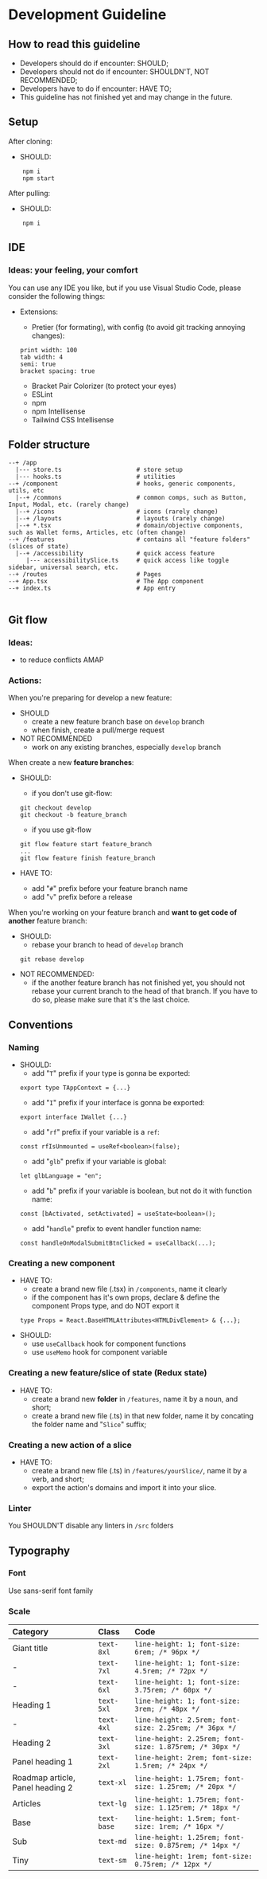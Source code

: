 # Development Guideline

## How to read this guideline

-   Developers should do if encounter: SHOULD;
-   Developers should not do if encounter: SHOULDN'T, NOT RECOMMENDED;
-   Developers have to do if encounter: HAVE TO;
-   This guideline has not finished yet and may change in the future.

## Setup

After cloning:

-   SHOULD:

```
    npm i
    npm start
```

After pulling:

-   SHOULD:

```
    npm i
```

## IDE

### **Ideas**: your feeling, your comfort

You can use any IDE you like, but if you use Visual Studio Code, please consider the following things:

-   Extensions:

    -   Pretier (for formating), with config (to avoid git tracking annoying changes):

    ```
    print width: 100
    tab width: 4
    semi: true
    bracket spacing: true
    ```

    -   Bracket Pair Colorizer (to protect your eyes)
    -   ESLint
    -   npm
    -   npm Intellisense
    -   Tailwind CSS Intellisense

## Folder structure

```
--+ /app
  |--- store.ts                     # store setup
  |--- hooks.ts                     # utilities
--+ /component                      # hooks, generic components, utils, etc
  |--+ /commons                     # common comps, such as Button, Input, Modal, etc. (rarely change)
  |--+ /icons                       # icons (rarely change)
  |--+ /layouts                     # layouts (rarely change)
  |--+ *.tsx                        # domain/objective components, such as Wallet forms, Articles, etc (often change)
--+ /features                       # contains all "feature folders" (slices of state)
  |--+ /accessibility               # quick access feature
     |--- accessibilitySlice.ts     # quick access like toggle sidebar, universal search, etc.
--+ /routes                         # Pages
--+ App.tsx                         # The App component
--+ index.ts                        # App entry


```

## Git flow

### **Ideas**:

-   to reduce conflicts AMAP

### **Actions**:

When you're preparing for develop a new feature:

-   SHOULD
    -   create a new feature branch base on `develop` branch
    -   when finish, create a pull/merge request
-   NOT RECOMMENDED
    -   work on any existing branches, especially `develop` branch

When create a new **feature branches**:

-   SHOULD:

    -   if you don't use git-flow:

    ```
    git checkout develop
    git checkout -b feature_branch
    ```

    -   if you use git-flow

    ```
    git flow feature start feature_branch
    ...
    git flow feature finish feature_branch
    ```

-   HAVE TO:
    -   add "`#`" prefix before your feature branch name
    -   add "`v`" prefix before a release

When you're working on your feature branch and **want to get code of another** feature branch:

-   SHOULD:
    -   rebase your branch to head of `develop` branch
    ```
    git rebase develop
    ```
-   NOT RECOMMENDED:
    -   if the another feature branch has not finished yet, you should not rebase your current branch to the head of that branch. If you have to do so, please make sure that it's the last choice.

## Conventions

### Naming

-   SHOULD:
    -   add "`T`" prefix if your type is gonna be exported:
    ```
    export type TAppContext = {...}
    ```
    -   add "`I`" prefix if your interface is gonna be exported:
    ```
    export interface IWallet {...}
    ```
    -   add "`rf`" prefix if your variable is a `ref`:
    ```
    const rfIsUnmounted = useRef<boolean>(false);
    ```
    -   add "`glb`" prefix if your variable is global:
    ```
    let glbLanguage = "en";
    ```
    -   add "`b`" prefix if your variable is boolean, but not do it with function name:
    ```
    const [bActivated, setActivated] = useState<boolean>();
    ```
    -   add "`handle`" prefix to event handler function name:
    ```
    const handleOnModalSubmitBtnClicked = useCallback(...);
    ```

### Creating a new component

-   HAVE TO:
    -   create a brand new file (.tsx) in `/components`, name it clearly
    -   if the component has it's own props, declare & define the component Props type, and do NOT export it
    ```
    type Props = React.BaseHTMLAttributes<HTMLDivElement> & {...};
    ```
-   SHOULD:
    -   use `useCallback` hook for component functions
    -   use `useMemo` hook for component variable

### Creating a new feature/slice of state (Redux state)

-   HAVE TO:
    -   create a brand new **folder** in `/features`, name it by a noun, and short;
    -   create a brand new file (.ts) in that new folder, name it by concating the folder name and "`Slice`" suffix;

### Creating a new action of a slice

-   HAVE TO:
    -   create a brand new file (.ts) in `/features/yourSlice/`, name it by a verb, and short;
    -   export the action's domains and import it into your slice.

### Linter

You SHOULDN'T disable any linters in `/src` folders

## Typography

### Font

Use sans-serif font family

### Scale

| Category                         | Class       | Code                                                    |
| :------------------------------- | :---------- | :------------------------------------------------------ |
| Giant title                      | `text-8xl`  | `line-height: 1; font-size: 6rem; /* 96px */`           |
| -                                | `text-7xl`  | `line-height: 1; font-size: 4.5rem; /* 72px */`         |
| -                                | `text-6xl`  | `line-height: 1; font-size: 3.75rem; /* 60px */`        |
| Heading 1                        | `text-5xl`  | `line-height: 1; font-size: 3rem; /* 48px */`           |
| -                                | `text-4xl`  | `line-height: 2.5rem; font-size: 2.25rem; /* 36px */`   |
| Heading 2                        | `text-3xl`  | `line-height: 2.25rem; font-size: 1.875rem; /* 30px */` |
| Panel heading 1                  | `text-2xl`  | `line-height: 2rem; font-size: 1.5rem; /* 24px */`      |
| Roadmap article, Panel heading 2 | `text-xl`   | `line-height: 1.75rem; font-size: 1.25rem; /* 20px */`  |
| Articles                         | `text-lg`   | `line-height: 1.75rem; font-size: 1.125rem; /* 18px */` |
| Base                             | `text-base` | `line-height: 1.5rem; font-size: 1rem; /* 16px */`      |
| Sub                              | `text-md`   | `line-height: 1.25rem; font-size: 0.875rem; /* 14px */` |
| Tiny                             | `text-sm`   | `line-height: 1rem; font-size: 0.75rem; /* 12px */`     |
